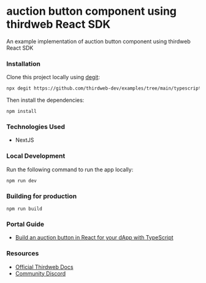 # auction button component using thirdweb React SDK

An example implementation of auction button component using thirdweb React SDK

### Installation

Clone this project locally using [degit](https://npmjs.org/package/degit):

```bash
npx degit https://github.com/thirdweb-dev/examples/tree/main/typescript/auction-button-react
```

Then install the dependencies:

```
npm install
```

### Technologies Used

- NextJS

### Local Development

Run the following command to run the app locally:

```
npm run dev
```

### Building for production

```
npm run build
```

### Portal Guide

- [Build an auction button in React for your dApp with TypeScript](https://portal.thirdweb.com/guides/auction-button-react)

### Resources

- [Official Thirdweb Docs](https://portal.thirdweb.com)
- [Community Discord](https://discord.gg/thirdweb)
